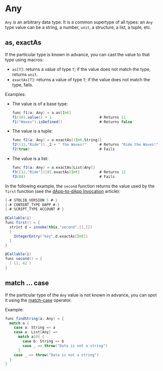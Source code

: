 # Any

`Any` is an arbitrary data type. It is a common supertype of all types: an `Any` type value can be a string, a number, `unit`, a structure, a list, a tuple, etc.

## as, exactAs

If the particular type is known in advance, you can cast the value to that type using macros:

* `as[T]`: returns a value of type `T`; if the value does not match the type, returns `unit`.
* `exactAs[T]`: returns a value of type `T`; if the value does not match the type, fails.

Examples:

* The value is of a base type:

   ```scala
   func f1(a: Any) = a.as[Int]
   f1(10).value() + 1                      # Returns 11
   f1("Waves").isDefined()                 # Returns false
   ```

* The value is a tuple:

   ```scala
   func f2(a: Any) = a.exactAs[(Int,String)]
   f2((11,"Ride"))._2 + " the Waves!"      # Returns "Ride the Waves!"
   f2(true)                                # Fails
   ```

* The value is a list:

   ```scala
   func f3(a: Any) = a.exactAs[List[Any]]
   f3([12,"Ride"])[0].exactAs[Int]         # Returns 12
   f3(88)                                  # Fails
   ```

In the following example, the `second` function returns the value used by the `first` function (see the [dApp-to-dApp Invocation](/en/ride/advanced/dapp-to-dapp) article):

```scala
{-# STDLIB_VERSION 5 #-}
{-# CONTENT_TYPE DAPP #-}
{-# SCRIPT_TYPE ACCOUNT #-}

@Callable(i)
func first() = {
  strict d = invoke(this,"second",[],[])
  [
    IntegerEntry("key",d.exactAs[Int])
  ]
}

@Callable(i)
func second() = {
  ( [], 42 )
}
```

## match ... case

If the particular type of the `Any` value is not known in advance, you can spot it using the [match-case](/en/ride/operators/match-case) operator.

Example:

```scala
func findString(a: Any) = {
  match a {
    case a: String => a
    case a: List[Any] =>
      match a[0] {
        case b: String => b
        case _ => throw("Data is not a string")
      }
    case _ => throw("Data is not a string")
  }
}
```

